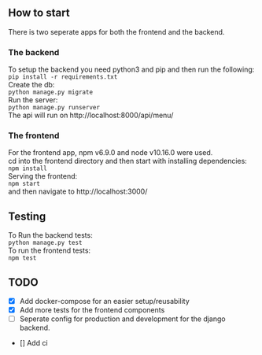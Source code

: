 ## How to start
There is two seperate apps for both the frontend and the backend. <br/>
### The backend
To setup the backend you need python3 and pip and then run the following: 
<br/>
``` pip install -r requirements.txt ```
<br/>
Create the db:
<br/>
``` python manage.py migrate ```
<br/>Run the server: <br/>
``` python manage.py runserver ```
<br/>The api will run on http://localhost:8000/api/menu/ <br/>
### The frontend
For the frontend app, npm v6.9.0 and node v10.16.0 were used. <br />
cd into the frontend directory and then start with installing dependencies: <br/>
``` npm install ```
<br/> Serving the frontend: <br/>
``` npm start ```
<br/>
and then navigate to http://localhost:3000/
## Testing
To Run the backend tests:<br/>
``` python manage.py test ```
<br/>
To run the frontend tests:<br/>
``` npm test ```

## TODO
- [x] Add docker-compose for an easier setup/reusability 
- [x] Add more tests for the frontend components 
- [ ] Seperate config for production and development for the django backend.
- [] Add ci

